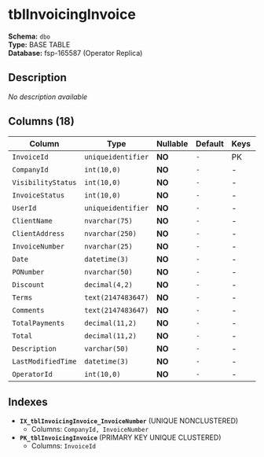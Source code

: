 # tblInvoicingInvoice

**Schema:** `dbo`  
**Type:** BASE TABLE  
**Database:** fsp-165587 (Operator Replica)

## Description

*No description available*

## Columns (18)

| Column | Type | Nullable | Default | Keys | Description |
|--------|------|----------|---------|------|-------------|
| `InvoiceId` | `uniqueidentifier` | **NO** | `-` | PK | - |
| `CompanyId` | `int(10,0)` | **NO** | `-` | - | - |
| `VisibilityStatus` | `int(10,0)` | **NO** | `-` | - | - |
| `InvoiceStatus` | `int(10,0)` | **NO** | `-` | - | - |
| `UserId` | `uniqueidentifier` | **NO** | `-` | - | - |
| `ClientName` | `nvarchar(75)` | **NO** | `-` | - | - |
| `ClientAddress` | `nvarchar(250)` | **NO** | `-` | - | - |
| `InvoiceNumber` | `nvarchar(25)` | **NO** | `-` | - | - |
| `Date` | `datetime(3)` | **NO** | `-` | - | - |
| `PONumber` | `nvarchar(50)` | **NO** | `-` | - | - |
| `Discount` | `decimal(4,2)` | **NO** | `-` | - | - |
| `Terms` | `text(2147483647)` | **NO** | `-` | - | - |
| `Comments` | `text(2147483647)` | **NO** | `-` | - | - |
| `TotalPayments` | `decimal(11,2)` | **NO** | `-` | - | - |
| `Total` | `decimal(11,2)` | **NO** | `-` | - | - |
| `Description` | `varchar(50)` | **NO** | `-` | - | - |
| `LastModifiedTime` | `datetime(3)` | **NO** | `-` | - | - |
| `OperatorId` | `int(10,0)` | **NO** | `-` | - | - |

## Indexes

- **`IX_tblInvoicingInvoice_InvoiceNumber`** (UNIQUE NONCLUSTERED)
  - Columns: `CompanyId, InvoiceNumber`
- **`PK_tblInvoicingInvoice`** (PRIMARY KEY UNIQUE CLUSTERED)
  - Columns: `InvoiceId`
